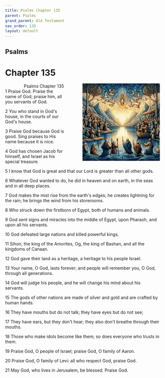 ```yaml
---
title: Psalms Chapter 135
parent: Psalms
grand_parent: Old Testament
nav_order: 135
layout: default
---
```


## Psalms

# Chapter 135

<div style="clear: both; text-align: right;">
    <div style="max-width: 50%; height: auto; float: right; margin: 0 0 10px 10px; padding-left: 10%;">
        <img src="/assets/Image/Psalms/500/135.jpg" alt="Psalms Chapter 135" class="chapter-image">
    </div>
    <figcaption style="font-size: 14px; text-align: right;">Psalms Chapter 135</figcaption>
</div>
1 Praise God. Praise the name of God; praise him, all you servants of God.

2 You who stand in God's house, in the courts of our God's house.

3 Praise God because God is good. Sing praises to His name because it is nice.

4 God has chosen Jacob for himself, and Israel as his special treasure.

5 I know that God is great and that our Lord is greater than all other gods.

6 Whatever God wanted to do, he did in heaven and on earth, in the seas and in all deep places.

7 God makes the mist rise from the earth's edges; he creates lightning for the rain; he brings the wind from his storerooms.

8 Who struck down the firstborn of Egypt, both of humans and animals.

9 God sent signs and miracles into the middle of Egypt, upon Pharaoh, and upon all his servants.

10 God defeated large nations and killed powerful kings.

11 Sihon, the king of the Amorites, Og, the king of Bashan, and all the kingdoms of Canaan.

12 God gave their land as a heritage, a heritage to his people Israel.

13 Your name, O God, lasts forever; and people will remember you, O God, through all generations.

14 God will judge his people, and he will change his mind about his servants.

15 The gods of other nations are made of silver and gold and are crafted by human hands.

16 They have mouths but do not talk; they have eyes but do not see;

17 They have ears, but they don't hear; they also don't breathe through their mouths.

18 Those who make idols become like them; so does everyone who trusts in them.

19 Praise God, O people of Israel; praise God, O family of Aaron.

20 Praise God, O family of Levi: all who respect God, praise God.

21 May God, who lives in Jerusalem, be blessed. Praise God.


